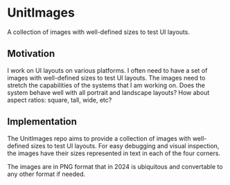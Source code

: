 # UnitImages

A collection of images with well-defined sizes to test UI layouts.

## Motivation

I work on UI layouts on various platforms. I often need to have a set of images with well-defined sizes to test UI layouts. The images need to stretch the capabilities of the systems that I am working on. Does the system behave well with all portrait and landscape layouts? How about aspect ratios: square, tall, wide, etc?

## Implementation

The UnitImages repo aims to provide a collection of images with well-defined sizes to test UI layouts. For easy debugging and visual inspection, the images have their sizes represented in text in each of the four corners.

The images are in PNG format that in 2024 is ubiquitous and convertable to any other format if needed.
